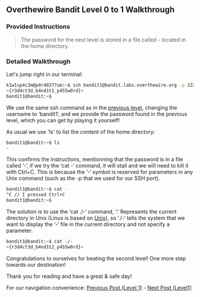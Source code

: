 ## Overthewire Bandit Level 0 to 1 Walkthrough
### Provided Instructions
> The password for the next level is stored in a file called - located in the home directory.

### Detailed Walkthrough
Let's jump right in our terminal:
```bash
k1w1sp4c3m@p4r48377um:~$ ssh bandit1@bandit.labs.overthewire.org -p 2220
>{r3d4ct3d_b4nd1t1_p455w0rd}<
bandit1@bandit:~$
```

We use the same ssh command as in the [previous level](../../../2023/09/27/Overthewire-Bandit-Level-0-to-1-Walkthrough.html), changing the username to ‘bandit1’, and we provide the password found in the previous level, which you can get by playing it yourself!

As usual we use 'ls' to list the content of the home directory:
```bash
bandit1@bandit:~$ ls
-
```

This confirms the instructions, mentionning that the password is in a file called ‘-‘, if we try the ‘cat -‘ command, it will stall and we will need to kill it with Ctrl+C. This is because the ‘-‘ symbol is reserved for parameters in any Unix command (such as the -p that we used for our SSH port).
```bash
bandit1@bandit:~$ cat -
^C // I pressed Ctrl+C
bandit1@bandit:~$
```
The solution is to use the ‘cat ./-‘ command, ‘.’ Represents the current directory in Unix (Linux is based on [Unix](https://en.wikipedia.org/wiki/Unix)), so ‘./-‘ tells the system that we want to display the ‘-‘ file in the current directory and not specify a parameter.

```bash
bandit1@bandit:~$ cat ./-
>{r3d4ct3d_b4nd1t2_p455w0rd}<
```

Congratulations to ourselves for beating the second level! One more step towards our destination!

Thank you for reading and have a great & safe day!

For our navigation convenience: [Previous Post (Level 1)](../../../2023/09/27/Overthewire-Bandit-Level-0-to-1-Walkthrough.html) - [Next Post (Level1)](../../../2023/09/27/Coming-Soon.html)
